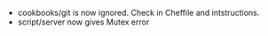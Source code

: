 * cookbooks/git is now ignored.  Check in Cheffile and intstructions.
* script/server now gives Mutex error
